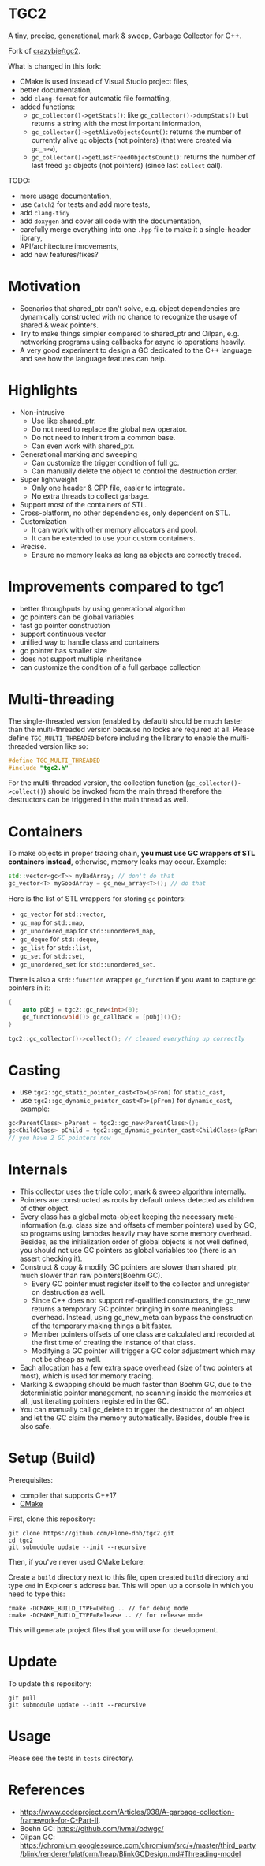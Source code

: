 # TGC2

A tiny, precise, generational, mark & sweep, Garbage Collector for C++.

Fork of [crazybie/tgc2](https://github.com/crazybie/tgc2).

What is changed in this fork:
- CMake is used instead of Visual Studio project files,
- better documentation,
- add `clang-format` for automatic file formatting,
- added functions:
    - `gc_collector()->getStats()`: like `gc_collector()->dumpStats()` but returns a string with the most important information,
    - `gc_collector()->getAliveObjectsCount()`: returns the number of currently alive `gc` objects (not pointers) (that were created via `gc_new`),
    - `gc_collector()->getLastFreedObjectsCount()`: returns the number of last freed `gc` objects (not pointers) (since last `collect` call).

TODO:
- more usage documentation,
- use `Catch2` for tests and add more tests,
- add `clang-tidy`
- add `doxygen` and cover all code with the documentation,
- carefully merge everything into one `.hpp` file to make it a single-header library,
- API/architecture imrovements,
- add new features/fixes?

# Motivation
- Scenarios that shared_ptr can't solve, e.g. object dependencies are dynamically constructed with no chance to recognize the usage of shared & weak pointers.
- Try to make things simpler compared to shared_ptr and Oilpan, e.g. networking programs using callbacks for async io operations heavily.     
- A very good experiment to design a GC dedicated to the C++ language and see how the language features can help.    

# Highlights
- Non-intrusive
    - Use like shared_ptr.
    - Do not need to replace the global new operator.
    - Do not need to inherit from a common base.    
    - Can even work with shared_ptr.   
- Generational marking and sweeping
    - Can customize the trigger condtion of full gc.
    - Can manually delete the object to control the destruction order.
- Super lightweight    
    - Only one header & CPP file, easier to integrate.
    - No extra threads to collect garbage.    
- Support most of the containers of STL.        
- Cross-platform, no other dependencies, only dependent on STL.    
- Customization
    - It can work with other memory allocators and pool.
    - It can be extended to use your custom containers.    
- Precise.
    - Ensure no memory leaks as long as objects are correctly traced.

# Improvements compared to tgc1
- better throughputs by using generational algorithm
- gc pointers can be global variables
- fast gc pointer construction
- support continuous vector
- unified way to handle class and containers
- gc pointer has smaller size
- does not support multiple inheritance
- can customize the condition of a full garbage collection

# Multi-threading
The single-threaded version (enabled by default) should be much faster than the multi-threaded version because no locks are required at all. Please define `TGC_MULTI_THREADED` before including the library to enable the multi-threaded version like so:

```C++
#define TGC_MULTI_THREADED
#include "tgc2.h"
```

For the multi-threaded version, the collection function (`gc_collector()->collect()`) should be invoked from the main thread therefore the destructors can be triggered in the main thread as well.

# Containers

To make objects in proper tracing chain, **you must use GC wrappers of STL containers instead**, otherwise, memory leaks may occur. Example:

```C++
std::vector<gc<T>> myBadArray; // don't do that
gc_vector<T> myGoodArray = gc_new_array<T>(); // do that
```

Here is the list of STL wrappers for storing `gc` pointers:

- `gc_vector` for `std::vector`,
- `gc_map` for `std::map`,
- `gc_unordered_map` for `std::unordered_map`,
- `gc_deque` for `std::deque`,
- `gc_list` for `std::list`,
- `gc_set` for `std::set`,
- `gc_unordered_set` for `std::unordered_set`.

There is also a `std::function` wrapper `gc_function` if you want to capture `gc` pointers in it:

```C++
{
    auto pObj = tgc2::gc_new<int>(0);
    gc_function<void()> gc_callback = [pObj](){};
}

tgc2::gc_collector()->collect(); // cleaned everything up correctly
```

# Casting

- use `tgc2::gc_static_pointer_cast<To>(pFrom)` for `static_cast`,
- use `tgc2::gc_dynamic_pointer_cast<To>(pFrom)` for `dynamic_cast`, example:

```C++
gc<ParentClass> pParent = tgc2::gc_new<ParentClass>();
gc<ChildClass> pChild = tgc2::gc_dynamic_pointer_cast<ChildClass>(pParent);
// you have 2 GC pointers now
```

# Internals
- This collector uses the triple color, mark & sweep algorithm internally.    
- Pointers are constructed as roots by default unless detected as children of other object.
- Every class has a global meta-object keeping the necessary meta-information (e.g. class size and offsets of member pointers) used by GC, so programs using lambdas heavily may have some memory overhead. Besides, as the initialization order of global objects is not well defined, you should not use GC pointers as global variables too (there is an assert checking it).
- Construct & copy & modify GC pointers are slower than shared_ptr, much slower than raw pointers(Boehm GC).
    - Every GC pointer must register itself to the collector and unregister on destruction as well.
    - Since C++ does not support ref-qualified constructors, the gc_new returns a temporary GC pointer bringing in some meaningless overhead. Instead, using gc_new_meta can bypass the construction of the temporary making things a bit faster.
    - Member pointers offsets of one class are calculated and recorded at the first time of creating the instance of that class.
    - Modifying a GC pointer will trigger a GC color adjustment which may not be cheap as well.
- Each allocation has a few extra space overhead (size of two pointers at most), which is used for memory tracing.
- Marking & swapping should be much faster than Boehm GC, due to the deterministic pointer management, no scanning inside the memories at all, just iterating pointers registered in the GC.
- You can manually call gc_delete to trigger the destructor of an object and let the GC claim the memory automatically. Besides, double free is also safe.

# Setup (Build)

Prerequisites:
- compiler that supports C++17
- [CMake](https://cmake.org/download/)

First, clone this repository:

```
git clone https://github.com/Flone-dnb/tgc2.git
cd tgc2
git submodule update --init --recursive
```

Then, if you've never used CMake before:

Create a `build` directory next to this file, open created `build` directory and type `cmd` in Explorer's address bar. This will open up a console in which you need to type this:

```
cmake -DCMAKE_BUILD_TYPE=Debug .. // for debug mode
cmake -DCMAKE_BUILD_TYPE=Release .. // for release mode
```

This will generate project files that you will use for development.

# Update

To update this repository:

```
git pull
git submodule update --init --recursive
```

# Usage

Please see the tests in `tests` directory.

# References

- https://www.codeproject.com/Articles/938/A-garbage-collection-framework-for-C-Part-II.
- Boehn GC: https://github.com/ivmai/bdwgc/
- Oilpan GC: https://chromium.googlesource.com/chromium/src/+/master/third_party/blink/renderer/platform/heap/BlinkGCDesign.md#Threading-model
